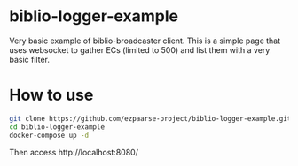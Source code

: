 # biblio-logger-example
Very basic example of biblio-broadcaster client. This is a simple page that uses websocket to gather ECs (limited to 500) and list them with a very basic filter. 

# How to use
```bash
git clone https://github.com/ezpaarse-project/biblio-logger-example.git
cd biblio-logger-example
docker-compose up -d
```
Then access http://localhost:8080/
